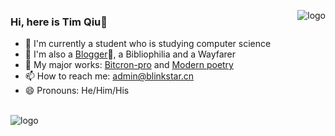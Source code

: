 <p>
<img src="https://github-readme-stats.vercel.app/api?username=qyxtim&show_icons=true" alt="logo" align="right" style="margin-bottom: 20px;" />
</p>

### Hi, here is Tim Qiu👋

- 🔭 I'm currently a student who is studying computer science
- 🌱 I'm also a [Blogger](https://blog.blinkstar.cn)📝, a Bibliophilia and a Wayfarer
- 👯 My major works: [Bitcron-pro](https://github.com/qyxtim/bitcron-pro) and [Modern poetry](https://github.com/qyxtim/modern-poetry)
- 📫 How to reach me: admin@blinkstar.cn
- 😄 Pronouns: He/Him/His

<br/>
<img src="https://github-profile-trophy.vercel.app/?username=qyxtim&theme=flat&column=7" alt="logo" align="center" style="margin: auto;"/>
